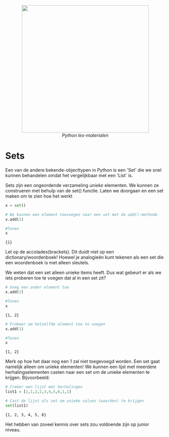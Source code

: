 <center>
    <img src='https://intecbrussel.be/img/logo3.png' width='400px' height='auto'/>
    <br/>
    <em>Python les-materialen</em>
</center>

# Sets

Een van de andere bekende-objecttypen in Python is een 'Set' die we snel kunnen behandelen omdat het vergelijkbaar met een 'List' is.

Sets zijn een ongeordende verzameling *unieke* elementen. We kunnen ze construeren met behulp van de set() functie. Laten we doorgaan en een set maken om te zien hoe het werkt


```python
x = set()
```


```python
# We kunnen een element toevoegen naar een set met de add()-methode
x.add(1)
```


```python
#Tonen
x
```




    {1}



Let op de accolades(brackets). Dit duidt niet op een dictionary/woordenboek! Hoewel je analogieën kunt tekenen als een set die een woordenboek is met alleen sleutels.

We weten dat een set alleen unieke items heeft. Dus wat gebeurt er als we iets proberen toe te voegen dat al in een set zit?


```python
# Voeg een ander element toe
x.add(2)
```


```python
#Tonen
x
```




    {1, 2}




```python
# Probeer om hetzelfde element toe te voegen
x.add(1)
```


```python
#Tonen
x
```




    {1, 2}



Merk op hoe het daar nog een 1 zal niet toegevoegd worden. Een set gaat namelijk alleen om unieke elementen! We kunnen een lijst met meerdere herhalingselementen casten naar een set om de unieke elementen te krijgen. Bijvoorbeeld:


```python
# Creëer een lijst met herhalingen
list1 = [1,1,2,2,3,4,5,6,1,1]
```


```python
# Cast de lijst als set om unieke values (waarden) te krijgen
set(list1)
```




    {1, 2, 3, 4, 5, 6}



Het hebben van zoveel kennis over sets zou voldoende zijn op junior niveau.
